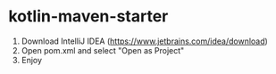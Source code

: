 # kotlin-maven-starter

1. Download IntelliJ IDEA (https://www.jetbrains.com/idea/download)
2. Open pom.xml and select "Open as Project"
3. Enjoy